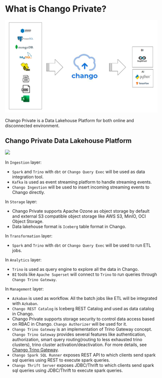 # What is Chango Private?


<img width="800" src="../../images/chango-overview.png" />

Chango Private is a Data Lakehouse Platform for both online and disconnected environment.


## Chango Private Data Lakehouse Platform

<img width="900" src="../../images/architecture/lakehouse-platform.png" />

In `Ingestion` layer:

- `Spark` and `Trino` with `dbt` or `Chango Query Exec` will be used as data integration tool.
- `Kafka` is used as event streaming platform to handle streaming events.
- `Chango Ingestion` will be used to insert incoming streaming events to Chango directly.

In `Storage` layer:

- Chango Private supports Apache Ozone as object storage by default and external S3 compatible object storage like AWS S3, MinIO, OCI Object Storage.
- Data lakehouse format is `Iceberg` table format in Chango.

In `Transformation` layer:

- `Spark` and `Trino` with `dbt` or `Chango Query Exec` will be used to run ETL jobs.

In `Analytics` layer:

- `Trino` is used as query engine to explore all the data in Chango.
- `BI` tools like `Apache Superset` will connect to `Trino` to run queries through `Chango Trino Gateway`.

In `Management` layer:

- `Azkaban` is used as workflow. All the batch jobs like ETL will be integrated with `Azkaban`.
- `Chango REST Catalog` is Iceberg REST Catalog and used as data catalog in Chango.
- Chango Private supports storage security to control data access based on RBAC in Chango. `Chango Authorizer` will be used for it.
- `Chango Trino Gateway` is an implementation of Trino Gateway concept. `Chango Trino Gateway` provides several features like authentication, authorization, smart query routing(routing to less exhausted trino clusters), trino cluster activation/deactivation. For more details, see <a href="../../features/trino-gw/">Chango Trino Gateway</a>.
- `Chango Spark SQL Runner` exposes REST API to which clients send spark sql queries using REST to execute spark queries.
- `Chango Thrift Server` exposes JDBC/Thrift to which clients send spark sql queries using JDBC/Thrift to execute spark queries.

 